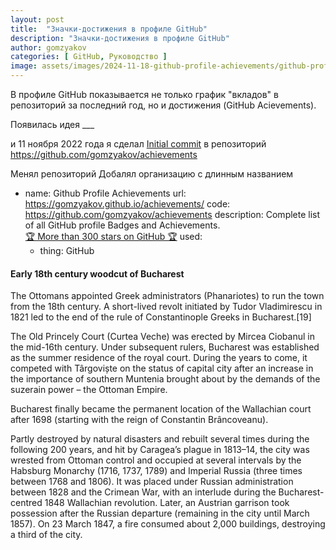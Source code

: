 ```yaml
---
layout: post
title:  "Значки-достижения в профиле GitHub"
description: "Значки-достижения в профиле GitHub"
author: gomzyakov
categories: [ GitHub, Руководство ]
image: assets/images/2024-11-18-github-profile-achievements/github-profile-achievements.jpeg
---
```


В профиле GitHub показывается не только график "вкладов" в репозиторий за последний год, но и достижения (GitHub Acievements).



Появилась идея ___

и 11 ноября 2022 года я сделал [Initial commit](https://github.com/gomzyakov/achievements/commit/42437a36c2c2f832dca84957de6db03e6889e7b7) в репозиторий https://github.com/gomzyakov/achievements


Менял репозиторий
Добалял организацию с длинным названием


<!--more-->

- name: Github Profile Achievements
  url: https://gomzyakov.github.io/achievements/
  code: https://github.com/gomzyakov/achievements
  description: Complete list of all GitHub profile Badges and Achievements. <br><a class="small" href="https://github.com/gomzyakov/achievements">🏆 More than 300 stars on GitHub 🏆</a>
  used:
    - thing: GitHub

#### Early 18th century woodcut of Bucharest

The Ottomans appointed Greek administrators (Phanariotes) to run the town from the 18th century. A short-lived revolt initiated by Tudor Vladimirescu in 1821 led to the end of the rule of Constantinople Greeks in Bucharest.[19]

The Old Princely Court (Curtea Veche) was erected by Mircea Ciobanul in the mid-16th century. Under subsequent rulers, Bucharest was established as the summer residence of the royal court. During the years to come, it competed with Târgoviște on the status of capital city after an increase in the importance of southern Muntenia brought about by the demands of the suzerain power – the Ottoman Empire.

Bucharest finally became the permanent location of the Wallachian court after 1698 (starting with the reign of Constantin Brâncoveanu).

Partly destroyed by natural disasters and rebuilt several times during the following 200 years, and hit by Caragea’s plague in 1813–14, the city was wrested from Ottoman control and occupied at several intervals by the Habsburg Monarchy (1716, 1737, 1789) and Imperial Russia (three times between 1768 and 1806). It was placed under Russian administration between 1828 and the Crimean War, with an interlude during the Bucharest-centred 1848 Wallachian revolution. Later, an Austrian garrison took possession after the Russian departure (remaining in the city until March 1857). On 23 March 1847, a fire consumed about 2,000 buildings, destroying a third of the city.